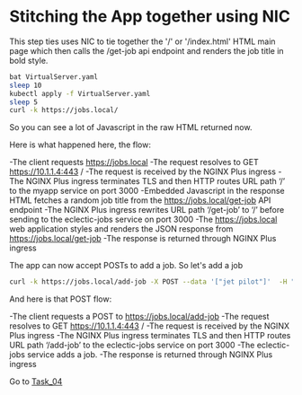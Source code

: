 # Stitching the App together using NIC

This step ties uses NIC to tie together the '/' or '/index.html' HTML main page which then calls the /get-job api endpoint and renders the job title in bold style.

```bash
bat VirtualServer.yaml
sleep 10
kubectl apply -f VirtualServer.yaml
sleep 5
curl -k https://jobs.local/
```

So you can see a lot of Javascript in the raw HTML returned now.

Here is what happened here, the flow:

-The client requests https://jobs.local
-The request resolves to GET https://10.1.1.4:443 /
-The request is received by the NGINX Plus ingress
-The NGINX Plus ingress terminates TLS and then HTTP routes URL path ‘/’ to the myapp service on port 3000
-Embedded Javascript in the response HTML fetches a random job title from the https://jobs.local/get-job API endpoint
-The NGINX Plus ingress rewrites URL path ‘/get-job’ to ‘/’ before sending to the eclectic-jobs service on port 3000
-The https://jobs.local web application styles and renders the JSON response from https://jobs.local/get-job
-The response is returned through NGINX Plus ingress


The app can now accept POSTs to add a job. So let's add a job

```bash
curl -k https://jobs.local/add-job -X POST --data '["jet pilot"]'  -H "content-type: application/json"
```

And here is that POST flow:

-The client requests a POST to https://jobs.local/add-job
-The request resolves to GET https://10.1.1.4:443 /
-The request is received by the NGINX Plus ingress
-The NGINX Plus ingress terminates TLS and then HTTP routes URL path ‘/add-job’ to the eclectic-jobs service on port 3000
-The eclectic-jobs service adds a job.
-The response is returned through NGINX Plus ingress

Go to [Task_04](https://github.com/bwolmarans/nginx-api-gateway-for-k8s/tree/main/task_04)
